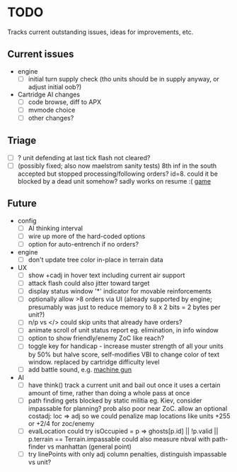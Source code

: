 # TODO

Tracks current outstanding issues, ideas for improvements, etc.

## Current issues

- engine
  - [ ] initial turn supply check (tho units should be in supply anyway, or adjust initial oob?)

- Cartridge AI changes
  - [ ] code browse, diff to APX
  - [ ] mvmode choice
  - [ ] other changes?

## Triage

- [ ] ? unit defending at last tick flash not cleared?
- [ ] (possibly fixed; also now maelstrom sanity tests) 8th inf in the south accepted but stopped processing/following orders?  id=8. could it be blocked by a dead unit somehow?  sadly works on resume :(
  [game](http://localhost:3000/#EF4123J7PPcdU5ls-txzsMVOjBM_-t-rshjVx_r6q1COOWLN3TdbSNBEyYL3cpfFnnClqfdQqm5BvbzoSm9ZBBuOSlCXn7iuWZ1J6cMD7OrnbLQIMDq0OWHDXXBon4viebb97fX07neHQLNr16YBvWZZOLCfbcuYXCrGBNcUo56orxB3JSi43dyd7kCy_erpvV_xrU-1Hm)

## Future

- config
  - [ ] AI thinking interval
  - [ ] wire up more of the hard-coded options
  - [ ] option for auto-entrench if no orders?

- engine
  - [ ] don't update tree color in-place in terrain data

- UX
  - [ ] show +cadj in hover text including current air support
  - [ ] attack flash could also jitter toward target
  - [ ] display status window '*' indicator for movable reinforcements
  - [ ] optionally allow >8 orders via UI (already supported by engine; presumably was just to reduce memory to 8 x 2 bits = 2 bytes per unit?)
  - [ ] n/p vs </> could skip units that already have orders?
  - [ ] animate scroll of unit status report eg. elimination, in info window
  - [ ] option to show friendly/enemy ZoC like reach?
  - [ ] toggle key for handicap - increase muster strength of all your units by 50% but halve score,
  self-modifies VBI to change color of text window.  replaced by cartridge difficulty level
  - [ ] add battle sound, e.g. [machine gun](https://archive.org/details/MachineGunSoundEffects/Machine%2BGun%2B4.mp3)

- AI
  - [ ] have think() track a current unit and bail out once it uses a certain amount of time,
    rather than doing a whole pass at once
  - [ ] path finding gets blocked by static militia eg. Kiev, consider impassable for planning?  prob also poor near ZoC.  allow an optional costadj: loc => adj so we could penalize map locations like units +255 or +2/4 for zoc/enemy
  - [ ] evalLocation could try isOccupied = p => ghosts[p.id] || !p.valid || p.terrain == Terrain.impassable
    could also measure nbval with path-finder vs manhattan (general point)
  - [ ] try linePoints with only adj column penalties, distinguish impassable vs unit?

